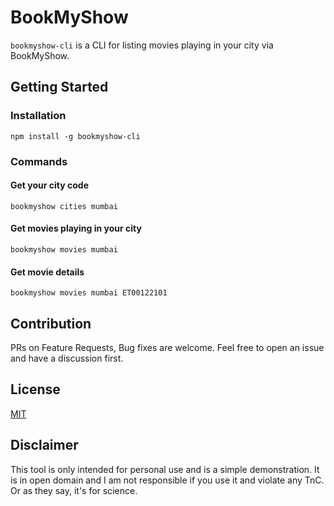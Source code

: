 # BookMyShow
`bookmyshow-cli` is a CLI for listing movies playing in your city via BookMyShow. 

## Getting Started

### Installation

```
npm install -g bookmyshow-cli
```

### Commands

#### Get your city code
```
bookmyshow cities mumbai
```

#### Get movies playing in your city
```
bookmyshow movies mumbai
```

#### Get movie details
```
bookmyshow movies mumbai ET00122101
```

## Contribution
PRs on Feature Requests, Bug fixes are welcome. Feel free to open an issue and have a discussion first.

## License
[MIT](https://github.com/rishavanand/bookmyshow-cli/blob/master/LICENSE)

## Disclaimer
This tool is only intended for personal use and is a simple demonstration. It is in open domain and I am not responsible if you use it and violate any TnC. Or as they say, it's for science.